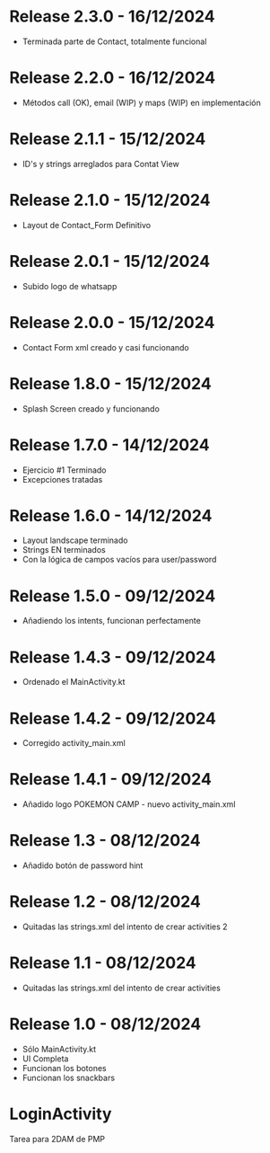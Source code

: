 # Release 2.3.0 - 16/12/2024
- Terminada parte de Contact, totalmente funcional 

# Release 2.2.0 - 16/12/2024
- Métodos call (OK), email (WIP) y maps (WIP) en implementación

# Release 2.1.1 - 15/12/2024
- ID's y strings arreglados para Contat View

# Release 2.1.0 - 15/12/2024
- Layout de Contact_Form Definitivo

# Release 2.0.1 - 15/12/2024
- Subido logo de whatsapp

# Release 2.0.0 - 15/12/2024
- Contact Form xml creado y casi funcionando

# Release 1.8.0 - 15/12/2024
- Splash Screen creado y funcionando

# Release 1.7.0 - 14/12/2024
- Ejercicio #1 Terminado
- Excepciones tratadas

# Release 1.6.0 - 14/12/2024
- Layout landscape terminado
- Strings EN terminados
- Con la lógica de campos vacíos para user/password

# Release 1.5.0 - 09/12/2024
- Añadiendo los intents, funcionan perfectamente

# Release 1.4.3 - 09/12/2024
- Ordenado el MainActivity.kt

# Release 1.4.2 - 09/12/2024
- Corregido activity_main.xml

# Release 1.4.1 - 09/12/2024
- Añadido logo POKEMON CAMP - nuevo activity_main.xml

# Release 1.3 - 08/12/2024
- Añadido botón de password hint

# Release 1.2 - 08/12/2024
- Quitadas las strings.xml del intento de crear activities 2

# Release 1.1 - 08/12/2024
- Quitadas las strings.xml del intento de crear activities

# Release 1.0 - 08/12/2024
- Sólo MainActivity.kt
- UI Completa
- Funcionan los botones
- Funcionan los snackbars 

# LoginActivity
Tarea para 2DAM de PMP
